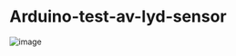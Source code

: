 # Arduino-test-av-lyd-sensor

![image](https://github.com/user-attachments/assets/7a77f5e0-8164-43f4-ae20-c39177014a9b)
